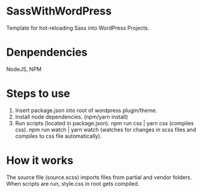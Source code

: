 # SassWithWordPress
Template for hot-reloading Sass into WordPress Projects.

# Denpendencies
NodeJS, NPM

# Steps to use
1) Insert package.json into root of wordpress plugin/theme. 
2) Install node dependencies. (npm/yarn install)
3) Run scripts (located in package.json). npm run css | yarn css (compiles css). npm run watch | yarn watch (watches for changes in scss files and compiles to css file automatically). 

# How it works
The source file (source.scss) imports files from partial and vendor folders. When scripts are run, style.css in root gets compiled.

